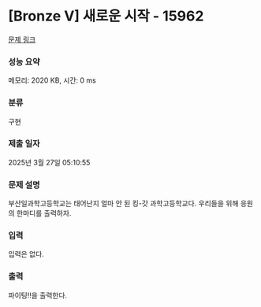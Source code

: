 # [Bronze V] 새로운 시작 - 15962 

[문제 링크](https://www.acmicpc.net/problem/15962) 

### 성능 요약

메모리: 2020 KB, 시간: 0 ms

### 분류

구현

### 제출 일자

2025년 3월 27일 05:10:55

### 문제 설명

<p>부산일과학고등학교는 태어난지 얼마 안 된 킹-갓 과학고등학교다. 우리들을 위해 응원의 한마디를 출력하자.</p>

### 입력 

 <p>입력은 없다.</p>

### 출력 

 <p>파이팅!!을 출력한다.</p>

